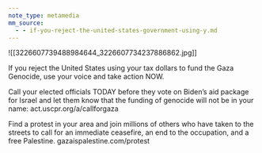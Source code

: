 ```yaml
---
note_type: metamedia
mm_source:
  - - if-you-reject-the-united-states-government-using-y.md
---
```


![[3226607739488984644_3226607734237886862.jpg]]

If you reject the United States using your
tax dollars to fund the Gaza Genocide,
use your voice and take action NOW.

Call your elected officials TODAY before they vote on Biden’s aid
package for Israel and let them know that the funding of genocide
will not be in your name: act.uscpr.org/a/callforgaza

Find a protest in your area and join millions of others who have
taken to the streets to call for an immediate ceasefire, an end to
the occupation, and a free Palestine. gazaispalestine.com/protest

